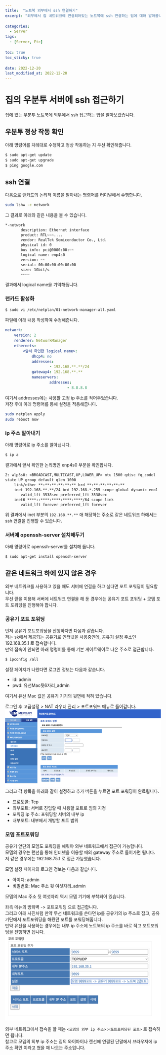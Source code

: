 ```yaml
---
title:  "노트북 외부에서 ssh 연결하기"
excerpt: "외부에서 집 네트워크에 연결되어있는 노트북에 ssh 연결하는 법에 대해 알아봅니다."

categories:
  - Server
tags:
  - [Server, Etc]

toc: true
toc_sticky: true
 
date: 2022-12-20
last_modified_at: 2022-12-20
---
```


# 집의 우분투 서버에 ssh 접근하기
집에 있는 우분투 노트북에 외부에서 ssh 접근하는 법을 알아보겠습니다.  

## 우분투 정상 작동 확인
아래 명령어를 차례대로 수행하고 정상 작동하는 지 우선 확인해줍니다.  
```sh
$ sudo apt-get update
$ sudo apt-get upgrade
$ ping google.com
```

## ssh 연결
다음으로 랜카드의 논리적 이름을 알아내는 명령어를 터미널에서 수행합니다.  
```sh
sudo lshw -c network
```

그 결과로 아래와 같은 내용을 볼 수 있습니다.  
```
*-network
       description: Ethernet interface
       product: RTL~~~....
       vendor: RealTek Semiconductor Co., Ltd.
       physical id: 0
       bus info: pci@0000:00:~~
       logical name: enp4s0
       version: ~~
       serial: 00:00:00:00:00:00
       size: 1Gbit/s
       ~~~~
```
결과에서 logical name을 기억해둡니다.  

### 랜카드 활성화
```sh
$ sudo vi /etc/netplan/01-network-manager-all.yaml
```

파일에 아래 내용 작성하여 수정해줍니다.
```yaml
network:
    version: 2
    renderer: NetworkManager
    ethernets:
        <앞서 확인한 logical name>:
            dhcp4: no
            addresses:
                    - 192.168.**.**/24
            gateway4: 192.168.**.**
            nameservers:
                    addresses:
                            - 8.8.8.8
```
여기서 addresses에는 사용할 고정 ip 주소를 적어주었습니다.   
저장 후에 아래 명령어를 통해 설정을 적용해줍니다.  

```sh
sudo netplan apply
sudo reboot now
```

### ip 주소 알아내기
아래 명령어로 ip 주소를 알아냅니다.  
```sh
$ ip a
```

결과에서 앞서 확인한 논리명인 enp4s0 부분을 확인합니다.   
```
2: wlp3s0: <BROADCAST,MULTICAST,UP,LOWER_UP> mtu 1500 qdisc fq_codel state UP group default qlen 1000
    link/ether **:**:**:**:**:** brd **:**:**:**:**:**
    inet 192.168.**.**/24 brd 192.168.*.255 scope global dynamic eno1
       valid_lft 3538sec preferred_lft 3538sec
    inet6 ****::****:****:****:****/64 scope link
       valid_lft forever preferred_lft forever
```
위 결과에서 inet 부분의 `192.168.**.**` 애 해당하는 주소로 같은 네트워크 하에서는 ssh 연결을 진행할 수 있습니다.  

### 서버에 openssh-server 설치해두기
아래 명령어로 openssh-server를 설치해 둡니다.  
```sh
$ sudo apt-get install openssh-server
```

## 같은 네트워크 하에 있지 않은 경우
외부 네트워크를 사용하고 있을 때도 서버에 연결을 하고 싶다면 포트 포워딩이 필요합니다.  
무선 랜을 이용해 서버에 네트워크 연결을 해 둔 경우에는 공유기 포트 포워딩 + 모뎀 포트 포워딩을 진행해야 합니다.  

### 공유기 포트 포워딩
먼저 공유기 포트포워딩을 진행하자면 다음과 같습니다.  
저는 sk에서 제공되는 공유기로 인터넷을 사용중인데, 공유기 설정 주소인 192.168.35.1 로 접속합니다.  
만약 접속이 안되면 아래 명령어를 통해 기본 게이트웨이로 나온 주소로 접근합니다.  
```sh
$ ipconfig /all
```

설정 페이지가 나왔다면 로그인 정보는 다음과 같습니다.  
- id: admin 
- pwd: 유선Mac뒷6자리_admin  

여기서 유선 Mac 값은 공유기 기기의 뒷면에 적혀 있습니다.  

로그인 후 고급설정 > NAT 라우터 관리 > 포트포워드 메뉴로 들어갑니다. 
![](/assets/img/2022-12/2022-12-20-home_server_ssh/portforward.png)
그리고 각 항목을 아래와 같이 설정하고 추가 버튼을 누르면 포트 포워딩이 완료됩니다.  
- 프로토콜: Tcp 
- 외부포트: 서버로 진입할 때 사용할 포트로 임의 지정
- 포워딩 ip 주소: 포워딩할 서버의 내부 ip
- 내부포트: 내부에서 개방할 포트 범위


### 모뎀 포트포워딩
공유기 앞단의 모뎀도 포워딩을 해줘야 외부 네트워크에서 접근이 가능합니다.  
모뎀의 경우는 랜선을 통해 인터넷을 이용할 때의 gateway 주소로 들어가면 됩니다.  
저 같은 경우에는 192.168.75.1 로 접근 가능했습니다.  

모뎀 설정 페이지의 로그인 정보는 다음과 같습니다. 
- 아이디: admin
- 비밀번호: Mac 주소 뒷 여섯자리_admin

모뎀의 Mac 주소 뒷 여섯자리 역시 모뎀 기기에 부착되어 있습니다.  

좌측 메뉴의 방화벽 -> 포트포워딩 으로 접근합니다.   
그리고 아래 사진처럼 만약 무선 네트워크를 쓴다면 ip를 공유기의 ip 주소로 잡고, 공유기단에서 포트포워딩을 해줬던 포트를 포워딩해줍니다.  
만약 유선을 사용하는 경우에는 내부 ip 주소에 노트북의 ip 주소를 바로 적고 포트포워딩을 진행하면 됩니다.  
![](/assets/img/2022-12/2022-12-20-home_server_ssh/portforwarding_modem.png)

외부 네트워크에서 접속을 할 때는 `<모뎀의 외부 ip 주소>:<포트포워딩된 포트>` 로 접속하면 됩니다.  
참고로 모뎀의 외부 ip 주소는 집의 와이파이나 랜선에 연결된 단말에서 브라우저에 ip 주소 확인 이라고 쳤을 때 나오는 주소입니다.  
